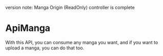 version note:
Manga Origin (ReadOnly) controller is complete
# ApiManga
With this API, you can consume any manga you want, and if you want to upload a manga, you can do that too.

